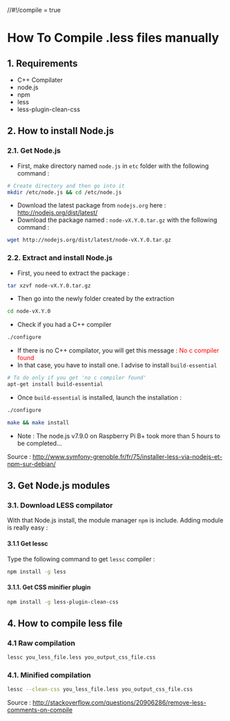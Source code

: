 //#!/compile = true

# How To Compile .less files manually

## 1. Requirements

* C++ Compilater
* node.js
* npm
* less
* less-plugin-clean-css

## 2. How to install Node.js

### 2.1. Get Node.js

* First, make directory named `node.js` in `etc` folder with the following command :

```bash
# Create directory and then go into it
mkdir /etc/node.js && cd /etc/node.js
```

* Download the latest package from `nodejs.org` here : http://nodejs.org/dist/latest/
* Download the package named : `node-vX.Y.0.tar.gz` with the following command :

```bash
wget http://nodejs.org/dist/latest/node-vX.Y.0.tar.gz
```

### 2.2. Extract and install Node.js

* First, you need to extract the package :

```bash
tar xzvf node-vX.Y.0.tar.gz
```

* Then go into the newly folder created by the extraction


```bash
cd node-vX.Y.0
```

* Check if you had a C++ compiler


```bash
./configure
```

* If there is no C++ compilator, you will get this message : <span style="color: red"> No c compiler found </span>
* In that case, you have to install one. I advise to install `build-essential`


```bash
# To do only if you get 'no c compiler found'
apt-get install build-essential
```

* Once `build-essential` is installed, launch the installation :


```bash
./configure

make && make install
```

* Note : The node.js v7.9.0 on Raspberry Pi B+ took more than 5 hours to be completed...

Source : http://www.symfony-grenoble.fr/fr/75/installer-less-via-nodejs-et-npm-sur-debian/

## 3. Get Node.js modules

### 3.1. Download LESS compilator

With that Node.js install, the module manager `npm` is include. Adding module is really easy :

#### 3.1.1 Get lessc

Type the following command to get `lessc` compiler :

```bash
npm install -g less
```

#### 3.1.1. Get CSS minifier plugin

```bash
npm install -g less-plugin-clean-css
```

## 4. How to compile less file

### 4.1 Raw compilation

```bash
lessc you_less_file.less you_output_css_file.css
```

### 4.1. Minified compilation

```bash
lessc --clean-css you_less_file.less you_output_css_file.css
```

Source : http://stackoverflow.com/questions/20906286/remove-less-comments-on-compile



